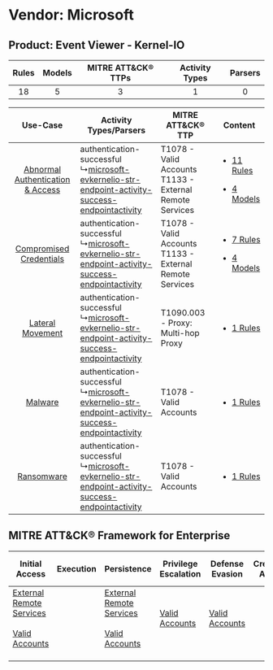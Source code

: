 Vendor: Microsoft
=================
Product: Event Viewer - Kernel-IO
---------------------------------
| Rules | Models | MITRE ATT&CK® TTPs | Activity Types | Parsers |
|:-----:|:------:|:------------------:|:--------------:|:-------:|
|  18   |   5    |         3          |       1        |    0    |

|    Use-Case    | Activity Types/Parsers    | MITRE ATT&CK® TTP    | Content    |
|:----:| ---- | ---- | ---- |
| [Abnormal Authentication & Access](../../../UseCases/uc_abnormal_authentication_&_access.md) |  authentication-successful<br> ↳[microsoft-evkernelio-str-endpoint-activity-success-endpointactivity](Ps/pC_microsoftevkerneliostrendpointactivitysuccessendpointactivity.md)<br> | T1078 - Valid Accounts<br>T1133 - External Remote Services<br> | [<ul><li>11 Rules</li></ul><ul><li>4 Models</li></ul>](RM/r_m_microsoft_event_viewer_-_kernel-io_Abnormal_Authentication_&_Access.md) |
|          [Compromised Credentials](../../../UseCases/uc_compromised_credentials.md)          |  authentication-successful<br> ↳[microsoft-evkernelio-str-endpoint-activity-success-endpointactivity](Ps/pC_microsoftevkerneliostrendpointactivitysuccessendpointactivity.md)<br> | T1078 - Valid Accounts<br>T1133 - External Remote Services<br> | [<ul><li>7 Rules</li></ul><ul><li>4 Models</li></ul>](RM/r_m_microsoft_event_viewer_-_kernel-io_Compromised_Credentials.md)    |
|    [Lateral Movement](../../../UseCases/uc_lateral_movement.md)    |  authentication-successful<br> ↳[microsoft-evkernelio-str-endpoint-activity-success-endpointactivity](Ps/pC_microsoftevkerneliostrendpointactivitysuccessendpointactivity.md)<br> | T1090.003 - Proxy: Multi-hop Proxy<br>    | [<ul><li>1 Rules</li></ul>](RM/r_m_microsoft_event_viewer_-_kernel-io_Lateral_Movement.md)    |
|    [Malware](../../../UseCases/uc_malware.md)    |  authentication-successful<br> ↳[microsoft-evkernelio-str-endpoint-activity-success-endpointactivity](Ps/pC_microsoftevkerneliostrendpointactivitysuccessendpointactivity.md)<br> | T1078 - Valid Accounts<br>    | [<ul><li>1 Rules</li></ul>](RM/r_m_microsoft_event_viewer_-_kernel-io_Malware.md)    |
|    [Ransomware](../../../UseCases/uc_ransomware.md)    |  authentication-successful<br> ↳[microsoft-evkernelio-str-endpoint-activity-success-endpointactivity](Ps/pC_microsoftevkerneliostrendpointactivitysuccessendpointactivity.md)<br> | T1078 - Valid Accounts<br>    | [<ul><li>1 Rules</li></ul>](RM/r_m_microsoft_event_viewer_-_kernel-io_Ransomware.md)    |

MITRE ATT&CK® Framework for Enterprise
--------------------------------------
| Initial Access                                                                                                                                   | Execution | Persistence                                                                                                                                      | Privilege Escalation                                                | Defense Evasion                                                     | Credential Access | Discovery | Lateral Movement | Collection | Command and Control                                                                                                                       | Exfiltration | Impact |
| ------------------------------------------------------------------------------------------------------------------------------------------------ | --------- | ------------------------------------------------------------------------------------------------------------------------------------------------ | ------------------------------------------------------------------- | ------------------------------------------------------------------- | ----------------- | --------- | ---------------- | ---------- | ----------------------------------------------------------------------------------------------------------------------------------------- | ------------ | ------ |
| [External Remote Services](https://attack.mitre.org/techniques/T1133)<br><br>[Valid Accounts](https://attack.mitre.org/techniques/T1078)<br><br> |           | [External Remote Services](https://attack.mitre.org/techniques/T1133)<br><br>[Valid Accounts](https://attack.mitre.org/techniques/T1078)<br><br> | [Valid Accounts](https://attack.mitre.org/techniques/T1078)<br><br> | [Valid Accounts](https://attack.mitre.org/techniques/T1078)<br><br> |                   |           |                  |            | [Proxy: Multi-hop Proxy](https://attack.mitre.org/techniques/T1090/003)<br><br>[Proxy](https://attack.mitre.org/techniques/T1090)<br><br> |              |        |